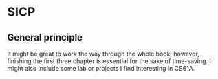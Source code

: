 # SICP
## General principle 
It might be great to work the way through the whole book; however, finishing the first three chapter is 
essential for the sake of time-saving. 
I might also include some lab or projects I find interesting in CS61A. 
